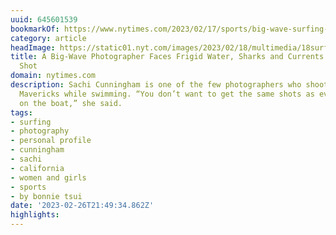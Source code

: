 ```yaml
---
uuid: 645601539
bookmarkOf: https://www.nytimes.com/2023/02/17/sports/big-wave-surfing-sachi-cunningham.html
category: article
headImage: https://static01.nyt.com/images/2023/02/18/multimedia/18surf-photog-01-qpzg/18surf-photog-01-qpzg-largeHorizontalJumbo.jpg
title: A Big-Wave Photographer Faces Frigid Water, Sharks and Currents to Get the
  Shot
domain: nytimes.com
description: Sachi Cunningham is one of the few photographers who shoots surfers at
  Mavericks while swimming. “You don’t want to get the same shots as everyone else
  on the boat,” she said.
tags:
- surfing
- photography
- personal profile
- cunningham
- sachi
- california
- women and girls
- sports
- by bonnie tsui
date: '2023-02-26T21:49:34.862Z'
highlights:
---
```



